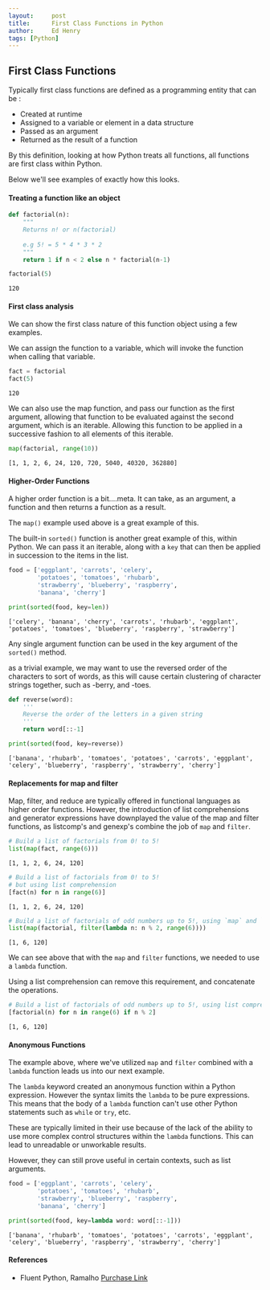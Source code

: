 ```yaml
---
layout:     post
title:      First Class Functions in Python
author:     Ed Henry
tags: [Python]
---
```


## First Class Functions

Typically first class functions are defined as a programming entity that can be :

* Created at runtime
* Assigned to a variable or element in a data structure
* Passed as an argument
* Returned as the result of a function

By this definition, looking at how Python treats all functions, all functions are first class within Python.

Below we'll see examples of exactly how this looks.

#### Treating a function like an object


```python
def factorial(n):
    """
    Returns n! or n(factorial)
    
    e.g 5! = 5 * 4 * 3 * 2
    """
    return 1 if n < 2 else n * factorial(n-1)

factorial(5)
```




    120



#### First class analysis

We can show the first class nature of this function object using a few examples.

We can assign the function to a variable, which will invoke the function when calling that variable.


```python
fact = factorial
fact(5)
```




    120



We can also use the map function, and pass our function as the first argument, allowing that function to be evaluated against the second argument, which is an iterable. Allowing this function to be applied in a successive fashion to all elements of this iterable.


```python
map(factorial, range(10))
```




    [1, 1, 2, 6, 24, 120, 720, 5040, 40320, 362880]



#### Higher-Order Functions

A higher order function is a bit....meta. It can take, as an argument, a function and then returns a function as a result.

The `map()` example used above is a great example of this.

The built-in `sorted()` function is another great example of this, within Python. We can pass it an iterable, along with a `key` that can then be applied in succession to the items in the list. 


```python
food = ['eggplant', 'carrots', 'celery', 
        'potatoes', 'tomatoes', 'rhubarb',
        'strawberry', 'blueberry', 'raspberry',
        'banana', 'cherry']

print(sorted(food, key=len))
```

    ['celery', 'banana', 'cherry', 'carrots', 'rhubarb', 'eggplant', 'potatoes', 'tomatoes', 'blueberry', 'raspberry', 'strawberry']


Any single argument function can be used in the key argument of the `sorted()` method.

as a trivial example, we may want to use the reversed order of the characters to sort of words, as this will cause certain clustering of character strings together, such as -berry, and -toes.


```python
def reverse(word):
    '''
    Reverse the order of the letters in a given string
    '''
    return word[::-1]

print(sorted(food, key=reverse))
```

    ['banana', 'rhubarb', 'tomatoes', 'potatoes', 'carrots', 'eggplant', 'celery', 'blueberry', 'raspberry', 'strawberry', 'cherry']


#### Replacements for map and filter

Map, filter, and reduce are typically offered in functional languages as higher order functions. However, the introduction of list comprehensions and generator expressions have downplayed the value of the map and filter functions, as listcomp's and genexp's combine the job of `map` and `filter`.


```python
# Build a list of factorials from 0! to 5!
list(map(fact, range(6)))
```




    [1, 1, 2, 6, 24, 120]




```python
# Build a list of factorials from 0! to 5!
# but using list comprehension
[fact(n) for n in range(6)]
```




    [1, 1, 2, 6, 24, 120]




```python
# Build a list of factorials of odd numbers up to 5!, using `map` and `filter`
list(map(factorial, filter(lambda n: n % 2, range(6))))
```




    [1, 6, 120]



We can see above that with the `map` and `filter` functions, we needed to use a `lambda` function. 

Using a list comprehension can remove this requirement, and concatenate the operations.


```python
# Build a list of factorials of odd numbers up to 5!, using list comprehension
[factorial(n) for n in range(6) if n % 2]
```




    [1, 6, 120]



#### Anonymous Functions

The example above, where we've utilized `map` and `filter` combined with a `lambda` function leads us into our next example.

The `lambda` keyword created an anonymous function within a Python expression. However the syntax limits the `lambda` to be pure expressions. This means that the body of a `lambda` function can't use other Python statements such as `while` or `try`, etc.

These are typically limited in their use because of the lack of the ability to use more complex control structures within the `lambda` functions. This can lead to unreadable or unworkable results.

However, they can still prove useful in certain contexts, such as list arguments.


```python
food = ['eggplant', 'carrots', 'celery', 
        'potatoes', 'tomatoes', 'rhubarb',
        'strawberry', 'blueberry', 'raspberry',
        'banana', 'cherry']

print(sorted(food, key=lambda word: word[::-1]))
```

    ['banana', 'rhubarb', 'tomatoes', 'potatoes', 'carrots', 'eggplant', 'celery', 'blueberry', 'raspberry', 'strawberry', 'cherry']


#### References

* Fluent Python, Ramalho [Purchase Link](http://shop.oreilly.com/product/0636920032519.do)
